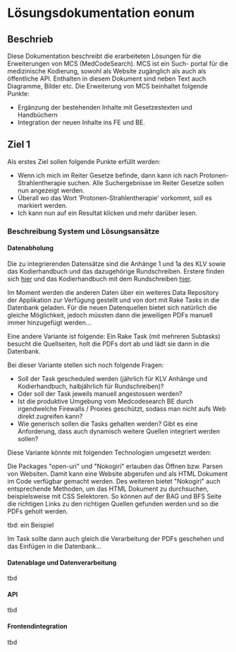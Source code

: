 # Lösungsdokumentation eonum

## Beschrieb

Diese Dokumentation beschreibt die erarbeiteten Lösungen für die Erweiterungen von MCS (MedCodeSearch). MCS ist ein Such-
portal für die medizinische Kodierung, sowohl als Website zugänglich als auch als öffentliche API. Enthalten in diesem
Dokument sind neben Text auch Diagramme, Bilder etc.
Die Erweiterung von MCS beinhaltet folgende Punkte:

- Ergänzung der bestehenden Inhalte mit Gesetzestexten und Handbüchern
- Integration der neuen Inhalte ins FE und BE.

## Ziel 1

Als erstes Ziel sollen folgende Punkte erfüllt werden:

- Wenn ich mich im Reiter Gesetze befinde, dann kann ich nach Protonen-Strahlentherapie suchen. Alle Suchergebnisse im
 Reiter Gesetze sollen nun angezeigt werden.
- Überall wo das Wort ’Protonen-Strahlentherapie’ vorkommt, soll es markiert werden.
- Ich kann nun auf ein Resultat klicken und mehr darüber lesen.

### Beschreibung System und Lösungsansätze

#### Datenabholung

Die zu integrierenden Datensätze sind die Anhänge 1 und 1a des KLV sowie das Kodierhandbuch und das dazugehörige
Rundschreiben. Erstere finden sich [hier](https://www.bag.admin.ch/bag/de/home/versicherungen/krankenversicherung/krankenversicherung-leistungen-tarife/Aerztliche-Leistungen-in-der-Krankenversicherung/anhang1klv.html)
 und das Kodierhandbuch mit dem Rundschreiben [hier](https://www.bfs.admin.ch/bfs/de/home/statistiken/gesundheit/nomenklaturen/medkk/instrumente-medizinische-kodierung.html).

Im Moment werden die anderen Daten über ein weiteres Data Repository der Applikation zur Verfügung gestellt und von dort
mit Rake Tasks in die Datenbank geladen. Für die neuen Datenquellen bietet sich natürlich die gleiche Möglichkeit, jedoch
müssten dann die jeweiligen PDFs manuell immer hinzugefügt werden...

Eine andere Variante ist folgende:
Ein Rake Task (mit mehreren Subtasks) besucht die Quellseiten, holt die PDFs dort ab und lädt sie dann in die Datenbank.

Bei dieser Variante stellen sich noch folgende Fragen:

- Soll der Task gescheduled werden (jährlich für KLV Anhänge und Kodierhandbuch, halbjährlich für Rundschreiben)?
- Oder soll der Task jeweils manuell angestossen werden?
- Ist die produktive Umgebung vom Medcodesearch BE durch irgendwelche Firewalls / Proxies geschützt, sodass man nicht
aufs Web direkt zugreifen kann?
- Wie generisch sollen die Tasks gehalten werden? Gibt es eine Anforderung, dass auch dynamisch weitere Quellen
integriert werden sollen?
  
Diese Variante könnte mit folgenden Technologien umgesetzt werden:

Die Packages "open-uri" und "Nokogiri" erlauben das Öffnen bzw. Parsen von Websiten. Damit kann eine Website abgerufen
und als HTML Dokument im Code verfügbar gemacht werden. Des weiteren bietet "Nokogiri" auch entsprechende Methoden, um
das HTML Dokument zu durchsuchen, beispielsweise mit CSS Selektoren. So können auf der BAG und BFS Seite die richtigen
Links zu den richtigen Quellen gefunden werden und so die PDFs geholt werden.

tbd: ein Beispiel

Im Task sollte dann auch gleich die Verarbeitung der PDFs geschehen und das Einfügen in die Datenbank...

#### Datenablage und Datenverarbeitung

tbd

#### API

tbd

#### Frontendintegration

tbd